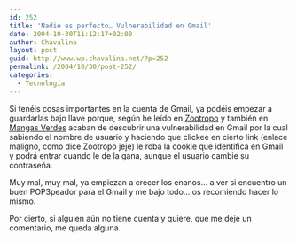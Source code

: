 ```yaml
---
id: 252
title: 'Nadie es perfecto… Vulnerabilidad en Gmail'
date: 2004-10-30T11:12:17+02:00
author: Chavalina
layout: post
guid: http://www.wp.chavalina.net/?p=252
permalink: /2004/10/30/post-252/
categories:
  - Tecnología
---
```

Si tenéis cosas importantes en la cuenta de Gmail, ya podéis empezar a guardarlas bajo llave porque, según he leído en <a href="http://zootropo.f2o.org/archivos/2004/10/30/importante-vulnerabilidad-en-gmail/" target="_blank">Zootropo</a> y también en <a href="http://www.proyectoisla.com/mangasverdes/index.php?p=295" target="_blank">Mangas Verdes</a> acaban de descubrir una vulnerabilidad en Gmail por la cual sabiendo el nombre de usuario y haciendo que clickee en cierto link (enlace maligno, como dice Zootropo jeje) le roba la cookie que identifica en Gmail y podrá entrar cuando le de la gana, aunque el usuario cambie su contrase&ntilde;a.

Muy mal, muy mal, ya empiezan a crecer los enanos… a ver si encuentro un buen POP3peador para el Gmail y me bajo todo… os recomiendo hacer lo mismo.

Por cierto, si alguien aún no tiene cuenta y quiere, que me deje un comentario, me queda alguna.